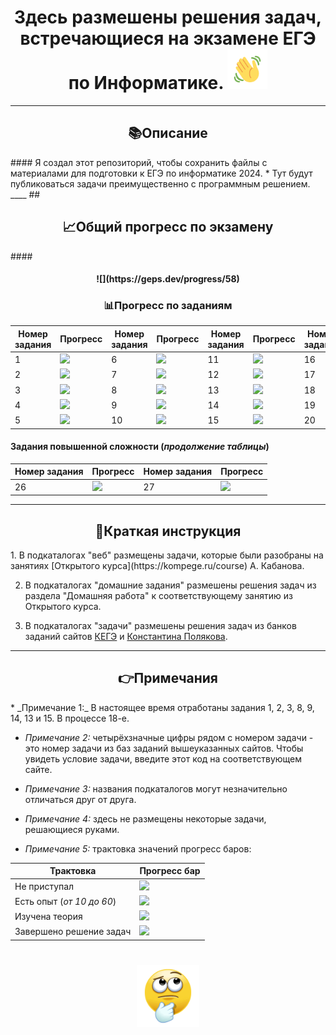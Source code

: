# <h1 align="center">Здесь размешены решения задач, встречающиеся на экзамене ЕГЭ по Информатике.</a> <img src="emoji/hello.gif" height="64"/></h1>
____
<h2 align='center'>📚Описание</h2>
#### Я создал этот репозиторий, чтобы сохранить файлы с материалами для подготовки к ЕГЭ по информатике 2024.
* Тут будут публиковаться задачи преимущественно с программным решением.
____
## <h2 align='center'>📈Общий прогресс по экзамену</h2>
#### <h4 align='center'> ![](https://geps.dev/progress/58) </h4>

<h3 align='center'>📊Прогресс по заданиям</h3>

| Номер задания | Прогресс                           | Номер задания | Прогресс                          | Номер задания | Прогресс                           | Номер задания | Прогресс                         | Номер задания | Прогресс                         |
|---------------|------------------------------------|---------------|-----------------------------------|--------------|------------------------------------|---------------|----------------------------------|---------------|----------------------------------|
| 1             | ![](https://geps.dev/progress/100) | 6             |  ![](https://geps.dev/progress/10) | 11           | ![](https://geps.dev/progress/100) | 16            | ![](https://geps.dev/progress/40) | 21            | ![](https://geps.dev/progress/0) |
| 2             | ![](https://geps.dev/progress/100) | 7             |  ![](https://geps.dev/progress/100) | 12           | ![](https://geps.dev/progress/60)  | 17            | ![](https://geps.dev/progress/50) | 22            | ![](https://geps.dev/progress/0) |
| 3             | ![](https://geps.dev/progress/100) | 8             |  ![](https://geps.dev/progress/100) | 13           | ![](https://geps.dev/progress/100) | 18            | ![](https://geps.dev/progress/70) | 23            | ![](https://geps.dev/progress/50) |
| 4             | ![](https://geps.dev/progress/100) | 9             |  ![](https://geps.dev/progress/100) | 14           | ![](https://geps.dev/progress/100) | 19            | ![](https://geps.dev/progress/0) | 24            | ![](https://geps.dev/progress/0) |
| 5             | ![](https://geps.dev/progress/60)  | 10            |  ![](https://geps.dev/progress/0) | 15           | ![](https://geps.dev/progress/100) | 20            | ![](https://geps.dev/progress/0) | 25            | ![](https://geps.dev/progress/0) |
#### Задания повышенной сложности (_продолжение таблицы_)
| Номер задания | Прогресс| Номер задания | Прогресс |
|---------------|----------------------------------|---------------|-----------------------------------|
| 26            | ![](https://geps.dev/progress/0) | 27            |  ![](https://geps.dev/progress/0) |
____
<h2 align='center'>📝Краткая инструкция</h2>
1. В подкаталогах "веб" размещены задачи, которые были разобраны на занятиях [Открытого курса](https://kompege.ru/course) А. Кабанова.


2. В подкаталогах "домашние задания" размешены решения задач из раздела "Домашняя работа" к соответствующему занятию из Открытого курса.


3. В подкаталогах "задачи" размешены решения задач из банков заданий сайтов [КЕГЭ](https://kompege.ru/task) и [Константина Полякова](https://kpolyakov.spb.ru/school/ege/generate.htm).
____
<h2 align='center'>👉Примечания</h2>
* _Примечание 1:_ В настоящее время отработаны задания 1, 2, 3, 8, 9, 14, 13 и 15. В процессе 18-е.


* _Примечание 2:_ четырёхзначные цифры рядом с номером задачи - это номер задачи из баз заданий вышеуказанных сайтов. Чтобы увидеть условие задачи, введите этот код на соответствующем сайте.


* _Примечание 3:_ названия подкаталогов могут незначительно отличаться друг от друга.


* _Примечание 4:_ здесь не размещены некоторые задачи, решающиеся руками.


* _Примечание 5:_ трактовка значений прогресс баров:

| Трактовка                 | Прогресс бар                       |
|---------------------------|------------------------------------|
| Не приступал              | ![](https://geps.dev/progress/0)   |
| Есть опыт (_от 10 до 60_) | ![](https://geps.dev/progress/60)  |
| Изучена теория            | ![](https://geps.dev/progress/80)  |
| Завершено решение задач   | ![](https://geps.dev/progress/100) |
# <div id="header" align="center"> <img src="emoji/thinking-emoji-43.gif" width="100"/> </div>

